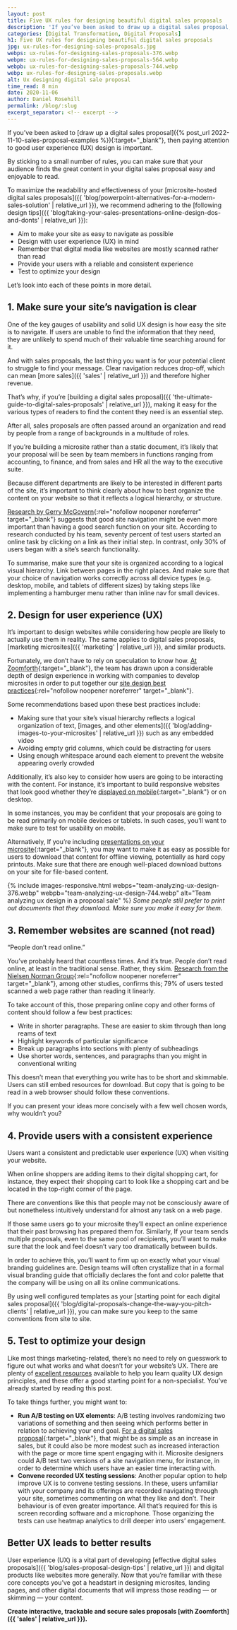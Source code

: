 ```yaml
---
layout: post
title: Five UX rules for designing beautiful digital sales proposals
description: 'If you’ve been asked to draw up a digital sales proposal, then paying attention to good user experience (UX) design is important.'
categories: [Digital Transformation, Digital Proposals]
h1: Five UX rules for designing beautiful digital sales proposals
jpg: ux-rules-for-designing-sales-proposals.jpg
webps: ux-rules-for-designing-sales-proposals-376.webp
webpm: ux-rules-for-designing-sales-proposals-564.webp
webpb: ux-rules-for-designing-sales-proposals-744.webp
webp: ux-rules-for-designing-sales-proposals.webp
alt: Ux designing digital sale proposal
time_read: 8 min
date: 2020-11-06
author: Daniel Rosehill
permalink: /blog/:slug
excerpt_separator: <!-- excerpt -->
---
```

If you’ve been asked to [draw up a digital sales proposal]({% post_url 2022-11-10-sales-proposal-examples %}){:target="_blank"}, then paying attention to good user experience (UX) design is important.
<!-- excerpt -->

By sticking to a small number of rules, you can make sure that your audience finds the great content in your digital sales proposal easy and enjoyable to read.

To maximize the readability and effectiveness of your [microsite-hosted digital sales proposals]({{ 'blog/powerpoint-alternatives-for-a-modern-sales-solution' | relative_url }}), we recommend adhering to the [following design tips]({{ 'blog/taking-your-sales-presentations-online-design-dos-and-donts' | relative_url }}):

* Aim to make your site as easy to navigate as possible
* Design with user experience (UX) in mind
* Remember that digital media like websites are mostly scanned rather than read
* Provide your users with a reliable and consistent experience
* Test to optimize your design

Let’s look into each of these points in more detail.

## 1. Make sure your site’s navigation is clear

One of the key gauges of usability and solid UX design is how easy the site is to navigate. If users are unable to find the information that they need, they are unlikely to spend much of their valuable time searching around for it.

And with sales proposals, the last thing you want is for your potential client to struggle to find your message. Clear navigation reduces drop-off, which can mean [more sales]({{ 'sales' | relative_url }}) and therefore higher revenue.

That’s why, if you’re [building a digital sales proposal]({{ 'the-ultimate-guide-to-digital-sales-proposals' | relative_url }}), making it easy for the various types of readers to find the content they need is an essential step.

After all, sales proposals are often passed around an organization and read by people from a range of backgrounds in a multitude of roles.

If you’re building a microsite rather than a static document, it’s likely that your proposal will be seen by team members in functions ranging from accounting, to finance, and from sales and HR all the way to the executive suite.

Because different departments are likely to be interested in different parts of the site, it’s important to think clearly about how to best organize the content on your website so that it reflects a logical hierarchy, or structure.

[Research by Gerry McGovern](https://www.uxbooth.com/articles/the-rules-for-modern-navigation/){:rel="nofollow noopener noreferrer" target="_blank"} suggests that good site navigation might be even more important than having a good search function on your site. According to research conducted by his team, seventy percent of test users started an online task by clicking on a link as their initial step. In contrast, only 30% of users began with a site’s search functionality.

To summarise, make sure that your site is organized according to a logical visual hierarchy. Link between pages in the right places. And make sure that your choice of navigation works correctly across all device types (e.g. desktop, mobile, and tablets of different sizes) by taking steps like implementing a hamburger menu rather than inline nav for small devices.

## 2. Design for user experience (UX)

It’s important to design websites while considering how people are likely to actually use them in reality. The same applies to digital sales proposals, [marketing microsites]({{ 'marketing' | relative_url }}), and similar products.

Fortunately, we don’t have to rely on speculation to know how. [At Zoomforth]({{site.baseurl}}){:target="_blank"}, the team has drawn upon a considerable depth of design experience in working with companies to develop microsites in order to put together our [site design best practices](https://share.zoomforth.com/page-design-best-practice){:rel="nofollow noopener noreferrer" target="_blank"}.

Some recommendations based upon these best practices include:

* Making sure that your site’s visual hierarchy reflects a logical organization of text, [images, and other elements]({{ 'blog/adding-images-to-your-microsites' | relative_url }}) such as any embedded video
* Avoiding empty grid columns, which could be distracting for users
* Using enough whitespace around each element to prevent the website appearing overly crowded

Additionally, it’s also key to consider how users are going to be interacting with the content. For instance, it’s important to build responsive websites that look good whether they’re [displayed on mobile]({{'academy/designing-mobile'|relative_url}}){:target="_blank"} or on desktop.

In some instances, you may be confident that your proposals are going to be read primarily on mobile devices or tablets. In such cases, you’ll want to make sure to test for usability on mobile.

Alternatively, If you’re including [presentations on your microsite]({{'blog/taking-your-sales-presentations-online-design-dos-and-donts'|relative_url}}){:target="_blank"}, you may want to make it as easy as possible for users to download that content for offline viewing, potentially as hard copy printouts. Make sure that there are enough well-placed download buttons on your site for file-based content.

{% include images-responsive.html webps="team-analyzing-ux-design-376.webp" webpb="team-analyzing-ux-design-744.webp" alt="Team analyzing ux design in a proposal sale" %}
*Some people still prefer to print out documents that they download. Make sure you make it easy for them.*

## 3. Remember websites are scanned (not read)

“People don’t read online.”

You’ve probably heard that countless times. And it’s true. People don’t read online, at least in the traditional sense. Rather, they skim. [Research from the Nielsen Norman Group](https://www.nngroup.com/articles/how-users-read-on-the-web/){:rel="nofollow noopener noreferrer" target="_blank"}, among other studies, confirms this; 79% of users tested scanned a web page rather than reading it linearly.

To take account of this, those preparing online copy and other forms of content should follow a few best practices:

* Write in shorter paragraphs. These are easier to skim through than long reams of text
* Highlight keywords of particular significance
* Break up paragraphs into sections with plenty of subheadings
* Use shorter words, sentences, and paragraphs than you might in conventional writing

This doesn’t mean that everything you write has to be short and skimmable. Users can still embed resources for download. But copy that is going to be read in a web browser should follow these conventions.

If you can present your ideas more concisely with a few well chosen words, why wouldn’t you?

## 4. Provide users with a consistent experience

Users want a consistent and predictable user experience (UX) when visiting your website.

When online shoppers are adding items to their digital shopping cart, for instance, they expect their shopping cart to look like a shopping cart and be located in the top-right corner of the page.

There are conventions like this that people may not be consciously aware of but nonetheless intuitively understand for almost any task on a web page.

If those same users go to your microsite they’ll expect an online experience that their past browsing has prepared them for. Similarly, If your team sends multiple proposals, even to the same pool of recipients, you’ll want to make sure that the look and feel doesn’t vary too dramatically between builds.

In order to achieve this, you’ll want to firm up on exactly what your visual branding guidelines are. Design teams will often crystallize that in a formal visual branding guide that officially declares the font and color palette that the company will be using on all its online communications.

By using well configured templates as your [starting point for each digital sales proposal]({{ 'blog/digital-proposals-change-the-way-you-pitch-clients' | relative_url }}), you can make sure you keep to the same conventions from site to site.

## 5. Test to optimize your design

Like most things marketing-related, there’s no need to rely on guesswork to figure out what works and what doesn’t for your website’s UX. There are plenty of [excellent resources](https://share.zoomforth.com/page-design-best-practice) available to help you learn quality UX design principles, and these offer a good starting point for a non-specialist. You’ve already started by reading this post.

To take things further, you might want to:

* **Run A/B testing on UX elements**: A/B testing involves randomizing two variations of something and then seeing which performs better in relation to achieving your end goal. [For a digital sales proposal]({{'the-ultimate-guide-to-digital-sales-proposals'|relative_url}}){:target="_blank"}, that might be as simple as an increase in sales, but it could also be more modest such as increased interaction with the page or more time spent engaging with it. Microsite designers could A/B test two versions of a site navigation menu, for instance, in order to determine which users have an easier time interacting with.
* **Convene recorded UX testing sessions**: Another popular option to help improve UX is to convene testing sessions. In these, users unfamiliar with your company and its offerings are recorded navigating through your site, sometimes commenting on what they like and don’t. Their behaviour is of even greater importance. All that’s required for this is screen recording software and a microphone. Those organizing the tests can use heatmap analytics to drill deeper into users’ engagement.

## Better UX leads to better results

User experience (UX) is a vital part of developing [effective digital sales proposals]({{ 'blog/sales-proposal-design-tips' | relative_url }}) and digital products like websites more generally. Now that you’re familiar with these core concepts you’ve got a headstart in designing microsites, landing pages, and other digital documents that will impress those reading — or skimming — your content.

**Create interactive, trackable and secure sales proposals [with Zoomforth]({{ 'sales' | relative_url }}).**
